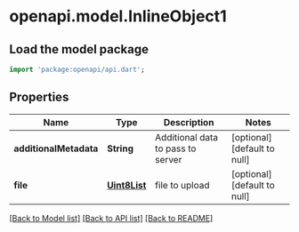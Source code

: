 # openapi.model.InlineObject1

## Load the model package
```dart
import 'package:openapi/api.dart';
```

## Properties
Name | Type | Description | Notes
------------ | ------------- | ------------- | -------------
**additionalMetadata** | **String** | Additional data to pass to server | [optional] [default to null]
**file** | [**Uint8List**](Uint8List.md) | file to upload | [optional] [default to null]

[[Back to Model list]](../README.md#documentation-for-models) [[Back to API list]](../README.md#documentation-for-api-endpoints) [[Back to README]](../README.md)


